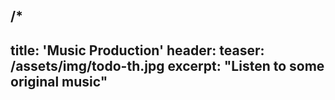 /*
---
title: 'Music Production'
header:
    teaser: /assets/img/todo-th.jpg
excerpt: "Listen to some original music"
---
